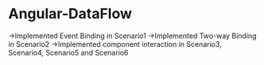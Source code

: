 # Angular-DataFlow
->Implemented Event Binding in Scenario1
->Implemented Two-way Binding in Scenario2
->Implemented component interaction in Scenario3, Scenario4, Scenario5 and Scenario6
